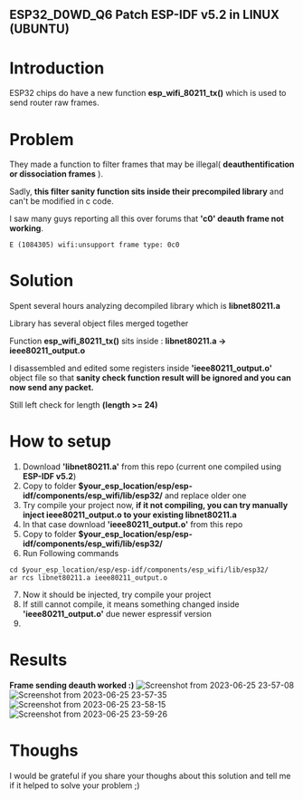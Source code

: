 ## ESP32_D0WD_Q6 Patch ESP-IDF v5.2 in LINUX (UBUNTU)
# Introduction
ESP32 chips do have a new function **esp_wifi_80211_tx()** which is used to send router raw frames.

# Problem
They made a function to filter frames that may be illegal( **deauthentification or dissociation frames** ).

Sadly, **this filter sanity function sits inside their precompiled library** and can't be modified in c code.

I saw many guys reporting all this over forums that **'c0' deauth frame not working**.
```
E (1084305) wifi:unsupport frame type: 0c0
```
# Solution
Spent several hours analyzing decompiled library which is **libnet80211.a**

Library has several object files merged together

Function **esp_wifi_80211_tx()** sits inside :
**libnet80211.a -> ieee80211_output.o**

I disassembled and edited some registers inside **'ieee80211_output.o'** object file so that **sanity check function result will be ignored and you can now send any packet.**

Still left check for length **(length >= 24)**

# How to setup
1. Download **'libnet80211.a'** from this repo (current one compiled using **ESP-IDF v5.2**)
2. Copy to folder **$your_esp_location/esp/esp-idf/components/esp_wifi/lib/esp32/** and replace older one
3. Try compile your project now, **if it not compiling, you can try manually inject ieee80211_output.o to your existing libnet80211.a**
4. In that case download **'ieee80211_output.o'** from this repo
5. Copy to folder **$your_esp_location/esp/esp-idf/components/esp_wifi/lib/esp32/**
6. Run Following commands
```
cd $your_esp_location/esp/esp-idf/components/esp_wifi/lib/esp32/
ar rcs libnet80211.a ieee80211_output.o
```
7. Now it should be injected, try compile your project
8. If still cannot compile, it means something changed inside **'ieee80211_output.o'** due newer espressif version
9. 
# Results
**Frame sending deauth worked :)**
![Screenshot from 2023-06-25 23-57-08](https://github.com/Hex2424/esp32_deauth_patch/assets/81779693/1a9236da-a9d7-4e05-bbda-178871e16f5e)
![Screenshot from 2023-06-25 23-57-35](https://github.com/Hex2424/esp32_deauth_patch/assets/81779693/29828edc-40e1-4c7c-b238-422a0a9277dd)
![Screenshot from 2023-06-25 23-58-15](https://github.com/Hex2424/esp32_deauth_patch/assets/81779693/e248af49-37af-4108-8c09-894b6f31dc5d)
![Screenshot from 2023-06-25 23-59-26](https://github.com/Hex2424/esp32_deauth_patch/assets/81779693/6633013a-3c01-4454-ac5f-85ad5bad45c1)
# Thoughs
I would be grateful if you share your thoughs about this solution and tell me if it helped to solve your problem ;)
